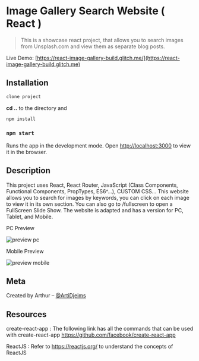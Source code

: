 # Image Gallery Search Website ( React )
> This is a showcase react project, that allows you to search images from Unsplash.com and view them as separate blog posts.

Live Demo: [https://react-image-gallery-build.glitch.me/](https://react-image-gallery-build.glitch.me)

## Installation
```sh
clone project
```

**cd ..** to the directory and
```sh
npm install
```
### `npm start`

Runs the app in the development mode.
Open [http://localhost:3000](http://localhost:3000) to view it in the browser.

## Description
This project uses React, React Router, JavaScript (Class Components, Functional Components, PropTypes, ES6^...), CUSTOM CSS... This website allows you to search for images by keywords, you can click on each image to view it in its own section. You can also go to /fullscreen to open a FullScreen Slide Show. The website is adapted and has a version for PC, Tablet, and Mobile.

PC Preview 

![preview pc](https://i.imgur.com/CbT0JHP.png)

Mobile Preview

![preview mobile](https://i.imgur.com/Q7HbsmR.png)

## Meta

Created by Arthur – [@ArtiDjeims](https://github.com/ArtiDjeims)

## Resources

create-react-app : The following link has all the commands that can be used with create-react-app https://github.com/facebook/create-react-app

ReactJS : Refer to https://reactjs.org/ to understand the concepts of ReactJS
